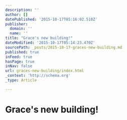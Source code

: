 ```yaml
---
description: ''
author: []
datePublished: '2015-10-17T05:16:02.510Z'
publisher:
  domain: ''
  name: ''
title: "Grace's new building!"
dateModified: '2015-10-17T05:14:23.470Z'
sourcePath: _posts/2015-10-17-graces-new-building.md
published: true
inFeed: true
hasPage: true
inNav: false
url: graces-new-building/index.html
_context: 'http://schema.org'
_type: Article

---
```

# Grace's new building!